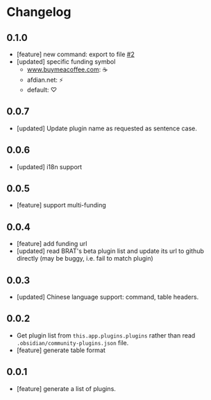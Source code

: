 # Changelog

## 0.1.0
- [feature] new command: export to file [#2](https://github.com/Benature/obsidian-share-my-plugin-list/issues/2)
- [updated] specific funding symbol
  - www.buymeacoffee.com: ☕️
  - afdian.net: ⚡️
  - default: ♡

## 0.0.7
- [updated] Update plugin name as requested as sentence case.

## 0.0.6
- [updated] i18n support

## 0.0.5
- [feature] support multi-funding

## 0.0.4
- [feature] add funding url
- [updated] read BRAT's beta plugin list and update its url to github directly (may be buggy, i.e. fail to match plugin)

## 0.0.3
- [updated] Chinese language support: command, table headers.

## 0.0.2
- Get plugin list from `this.app.plugins.plugins` rather than read `.obsidian/community-plugins.json` file.
- [feature] generate table format

## 0.0.1
- [feature] generate a list of plugins.
